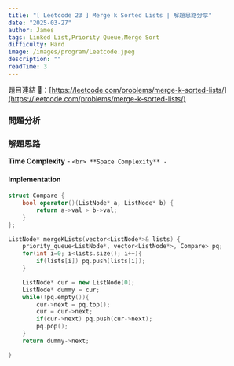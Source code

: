 ```yaml
---
title: "[ Leetcode 23 ] Merge k Sorted Lists | 解題思路分享"
date: "2025-03-27"
author: James
tags: Linked List,Priority Queue,Merge Sort
difficulty: Hard
image: /images/program/Leetcode.jpeg
description: ""
readTime: 3
---
```




題目連結 🔗：[https://leetcode.com/problems/merge-k-sorted-lists/](https://leetcode.com/problems/merge-k-sorted-lists/)

### **問題分析**


### **解題思路**



**Time Complexity** - ``<br>
**Space Complexity** - ``

#### **Implementation**

```cpp
struct Compare {
    bool operator()(ListNode* a, ListNode* b) {
        return a->val > b->val;
    }
};

ListNode* mergeKLists(vector<ListNode*>& lists) {
    priority_queue<ListNode*, vector<ListNode*>, Compare> pq;
    for(int i=0; i<lists.size(); i++){
        if(lists[i]) pq.push(lists[i]);
    }

    ListNode* cur = new ListNode(0);
    ListNode* dummy = cur;
    while(!pq.empty()){
        cur->next = pq.top();
        cur = cur->next;
        if(cur->next) pq.push(cur->next);
        pq.pop();
    }
    return dummy->next;

}
```